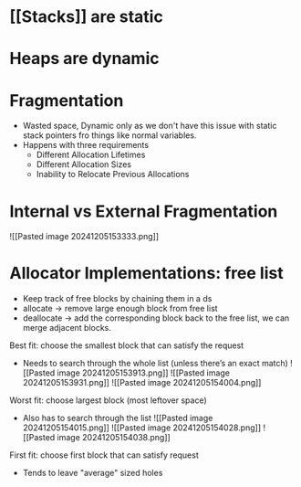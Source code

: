 # [[Stacks]] are static
# Heaps are dynamic

# Fragmentation
- Wasted space, Dynamic only as we don't have this issue with static stack pointers fro things like normal variables.
- Happens with three requirements
	- Different Allocation Lifetimes
	- Different Allocation Sizes
	- Inability to Relocate Previous Allocations

# Internal vs External Fragmentation
![[Pasted image 20241205153333.png]]

# Allocator Implementations: free list
- Keep track of free blocks by chaining them in a ds
- allocate -> remove large enough block from free list
- deallocate -> add the corresponding block back to the free list, we can merge adjacent blocks.

Best fit: choose the smallest block that can satisfy the request
- Needs to search through the whole list (unless there’s an exact match)
![[Pasted image 20241205153913.png]]
![[Pasted image 20241205153931.png]]
![[Pasted image 20241205154004.png]]

Worst fit: choose largest block (most leftover space)
- Also has to search through the list
![[Pasted image 20241205154015.png]]
![[Pasted image 20241205154028.png]]
![[Pasted image 20241205154038.png]]

First fit: choose first block that can satisfy request
- Tends to leave "average" sized holes